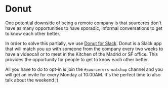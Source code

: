# Donut

One potential downside of being a remote company is that sourceres don't have as many opportunities to have sporadic, informal conversations to get to know each other better.

In order to solve this partially, we use [Donut for Slack](https://www.donut.ai/pairing). Donut is a Slack app that will match you up with someone from the company every two weeks to have a videocall or to meet in the Kitchen of the Madrid or SF office. This provides the opportunity for people to get to know each other better.

All you have to do to opt-in is join the `#sourcerers-matchup` channel and you will get an invite for every Monday at 10:00AM. It's the perfect time to also talk about the weekend ;)
